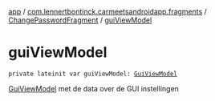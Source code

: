 [app](../../index.md) / [com.lennertbontinck.carmeetsandroidapp.fragments](../index.md) / [ChangePasswordFragment](index.md) / [guiViewModel](./gui-view-model.md)

# guiViewModel

`private lateinit var guiViewModel: `[`GuiViewModel`](../../com.lennertbontinck.carmeetsandroidapp.viewmodels/-gui-view-model/index.md)

[GuiViewModel](../../com.lennertbontinck.carmeetsandroidapp.viewmodels/-gui-view-model/index.md) met de data over de GUI instellingen

